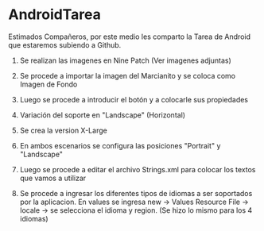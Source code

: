 # AndroidTarea

Estimados Compañeros, por este medio les comparto la Tarea de Android que estaremos subiendo a Github.

1) Se realizan las imagenes en Nine Patch (Ver imagenes adjuntas)

2) Se procede a importar la imagen del Marcianito y se coloca como Imagen de Fondo

3) Luego se procede a introducir el botón y a colocarle sus propiedades

4) Variación del soporte en "Landscape" (Horizontal)

5) Se crea la version X-Large

6) En ambos escenarios se configura las posiciones "Portrait" y "Landscape"

7) Luego se procede a editar el archivo Strings.xml para colocar los textos que vamos a utilizar

8) Se procede a ingresar los diferentes tipos de idiomas a ser soportados por la aplicacion. En values se ingresa new -> Values Resource File -> locale -> se selecciona el idioma y region. (Se hizo lo mismo para los 4 idiomas)



